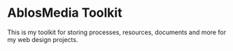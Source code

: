 # AblosMedia Toolkit

This is my toolkit for storing processes, resources, documents and more for my web design projects.
